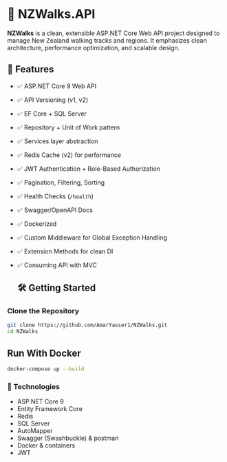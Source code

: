 # 🥾 NZWalks.API

**NZWalks** is a clean, extensible ASP.NET Core Web API project designed to manage New Zealand walking tracks and regions. It emphasizes clean architecture, performance optimization, and scalable design.

## 🚀 Features

- ✅ ASP.NET Core 9 Web API
- ✅ API Versioning (v1, v2)
- ✅ EF Core + SQL Server
- ✅ Repository + Unit of Work pattern
- ✅ Services layer abstraction
- ✅ Redis Cache (v2) for performance
- ✅ JWT Authentication + Role-Based Authorization
- ✅ Pagination, Filtering, Sorting
- ✅ Health Checks (`/health`)
- ✅ Swagger/OpenAPI Docs
- ✅ Dockerized
- ✅ Custom Middleware for Global Exception Handling
- ✅ Extension Methods for clean DI
- ✅ Consuming API with MVC

  ## 🛠️ Getting Started

### Clone the Repository

```bash
git clone https://github.com/AmarYasser1/NZWalks.git
cd NZWalks
```
## Run With Docker
```bash
docker-compose up --build
```
### 🧪 Technologies
- ASP.NET Core 9
- Entity Framework Core
- Redis
- SQL Server
- AutoMapper
- Swagger (Swashbuckle) & postman
- Docker & containers
- JWT
